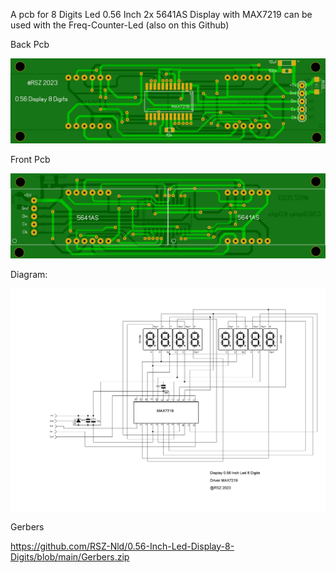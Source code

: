 A pcb for 8 Digits Led 0.56 Inch  2x 5641AS Display with MAX7219
can be used with the  Freq-Counter-Led (also on this Github)

Back Pcb

![Photo 1](https://github.com/RSZ-Nld/0.56-Inch-Led-Display-8-Digits/blob/main/Back.JPG)

Front Pcb

![Photo 0](https://github.com/RSZ-Nld/0.56-Inch-Led-Display-8-Digits/blob/main/Front.JPG)


Diagram:

![Photo 2](https://github.com/RSZ-Nld/0.56-Inch-Led-Display-8-Digits/blob/main/Diagram-Led-0.56.JPG)


Gerbers 

https://github.com/RSZ-Nld/0.56-Inch-Led-Display-8-Digits/blob/main/Gerbers.zip
